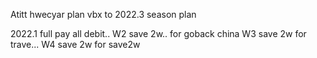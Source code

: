 Atitt hwecyar plan vbx to 2022.3 season plan

2022.1  full pay all debit..
W2     save 2w.. for goback china
W3     save 2w  for trave...
W4    save 2w  for save2w


